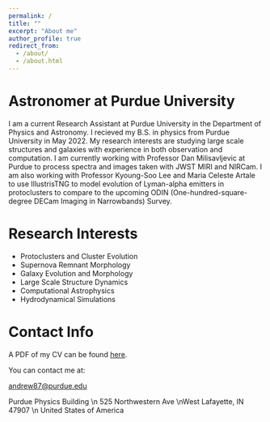 ```yaml
---
permalink: /
title: ""
excerpt: "About me"
author_profile: true
redirect_from: 
  - /about/
  - /about.html
---
```


Astronomer at Purdue University
======

I am a current Research Assistant at Purdue University in the Department of Physics and Astronomy. I recieved my B.S. in physics from Purdue University in May 2022. My research interests are studying large scale structures and galaxies with experience in both observation and computation. I am currently working with Professor Dan Milisavljevic at Purdue to process spectra and images taken with JWST MIRI and NIRCam. I am also working with Professor Kyoung-Soo Lee and Maria Celeste Artale to use IllustrisTNG to model evolution of Lyman-alpha emitters in protoclusters to compare to the upcoming ODIN (One-hundred-square-degree DECam Imaging in Narrowbands) Survey.

Research Interests
======

  * Protoclusters and Cluster Evolution
  * Supernova Remnant Morphology
  * Galaxy Evolution and Morphology
  * Large Scale Structure Dynamics
  * Computational Astrophysics
  * Hydrodynamical Simulations

Contact Info
======

A PDF of my CV can be found <a href="https://moira-andrews.github.io/files/CV_Moira_Andrews.pdf">here</a>. 

You can contact me at:

andrew87@purdue.edu

Purdue Physics Building
\n 525 Northwestern Ave
\nWest Lafayette, IN 47907
\n United States of America
